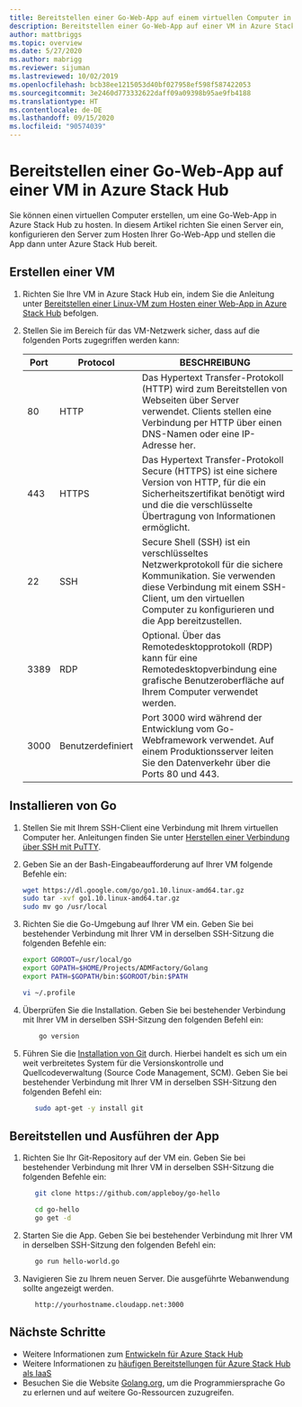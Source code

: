 ```yaml
---
title: Bereitstellen einer Go-Web-App auf einem virtuellen Computer in Azure Stack Hub
description: Bereitstellen einer Go-Web-App auf einer VM in Azure Stack Hub
author: mattbriggs
ms.topic: overview
ms.date: 5/27/2020
ms.author: mabrigg
ms.reviewer: sijuman
ms.lastreviewed: 10/02/2019
ms.openlocfilehash: bcb38ee1215053d40bf027958ef598f587422053
ms.sourcegitcommit: 3e2460d773332622daff09a09398b95ae9fb4188
ms.translationtype: HT
ms.contentlocale: de-DE
ms.lasthandoff: 09/15/2020
ms.locfileid: "90574039"
---
```

# <a name="deploy-a-go-web-app-to-a-vm-in-azure-stack-hub"></a>Bereitstellen einer Go-Web-App auf einer VM in Azure Stack Hub

Sie können einen virtuellen Computer erstellen, um eine Go-Web-App in Azure Stack Hub zu hosten. In diesem Artikel richten Sie einen Server ein, konfigurieren den Server zum Hosten Ihrer Go-Web-App und stellen die App dann unter Azure Stack Hub bereit.

## <a name="create-a-vm"></a>Erstellen einer VM

1. Richten Sie Ihre VM in Azure Stack Hub ein, indem Sie die Anleitung unter [Bereitstellen einer Linux-VM zum Hosten einer Web-App in Azure Stack Hub](azure-stack-dev-start-howto-deploy-linux.md) befolgen.

2. Stellen Sie im Bereich für das VM-Netzwerk sicher, dass auf die folgenden Ports zugegriffen werden kann:

    | Port | Protocol | BESCHREIBUNG |
    | --- | --- | --- |
    | 80 | HTTP | Das Hypertext Transfer-Protokoll (HTTP) wird zum Bereitstellen von Webseiten über Server verwendet. Clients stellen eine Verbindung per HTTP über einen DNS-Namen oder eine IP-Adresse her. |
    | 443 | HTTPS | Das Hypertext Transfer-Protokoll Secure (HTTPS) ist eine sichere Version von HTTP, für die ein Sicherheitszertifikat benötigt wird und die die verschlüsselte Übertragung von Informationen ermöglicht. |
    | 22 | SSH | Secure Shell (SSH) ist ein verschlüsseltes Netzwerkprotokoll für die sichere Kommunikation. Sie verwenden diese Verbindung mit einem SSH-Client, um den virtuellen Computer zu konfigurieren und die App bereitzustellen. |
    | 3389 | RDP | Optional. Über das Remotedesktopprotokoll (RDP) kann für eine Remotedesktopverbindung eine grafische Benutzeroberfläche auf Ihrem Computer verwendet werden.   |
    | 3000 | Benutzerdefiniert | Port 3000 wird während der Entwicklung vom Go-Webframework verwendet. Auf einem Produktionsserver leiten Sie den Datenverkehr über die Ports 80 und 443. |

## <a name="install-go"></a>Installieren von Go

1. Stellen Sie mit Ihrem SSH-Client eine Verbindung mit Ihrem virtuellen Computer her. Anleitungen finden Sie unter [Herstellen einer Verbindung über SSH mit PuTTY](azure-stack-dev-start-howto-ssh-public-key.md#connect-with-ssh-by-using-putty).

1. Geben Sie an der Bash-Eingabeaufforderung auf Ihrer VM folgende Befehle ein:

    ```bash  
    wget https://dl.google.com/go/go1.10.linux-amd64.tar.gz
    sudo tar -xvf go1.10.linux-amd64.tar.gz
    sudo mv go /usr/local
    ```

2. Richten Sie die Go-Umgebung auf Ihrer VM ein. Geben Sie bei bestehender Verbindung mit Ihrer VM in derselben SSH-Sitzung die folgenden Befehle ein:

    ```bash  
    export GOROOT=/usr/local/go
    export GOPATH=$HOME/Projects/ADMFactory/Golang
    export PATH=$GOPATH/bin:$GOROOT/bin:$PATH

    vi ~/.profile
    ```

3. Überprüfen Sie die Installation. Geben Sie bei bestehender Verbindung mit Ihrer VM in derselben SSH-Sitzung den folgenden Befehl ein:

    ```bash  
        go version
    ```

3. Führen Sie die [Installation von Git](https://git-scm.com) durch. Hierbei handelt es sich um ein weit verbreitetes System für die Versionskontrolle und Quellcodeverwaltung (Source Code Management, SCM). Geben Sie bei bestehender Verbindung mit Ihrer VM in derselben SSH-Sitzung den folgenden Befehl ein:

    ```bash  
       sudo apt-get -y install git
    ```

## <a name="deploy-and-run-the-app"></a>Bereitstellen und Ausführen der App

1. Richten Sie Ihr Git-Repository auf der VM ein. Geben Sie bei bestehender Verbindung mit Ihrer VM in derselben SSH-Sitzung die folgenden Befehle ein:

    ```bash  
       git clone https://github.com/appleboy/go-hello
    
       cd go-hello
       go get -d
    ```

2. Starten Sie die App. Geben Sie bei bestehender Verbindung mit Ihrer VM in derselben SSH-Sitzung den folgenden Befehl ein:

    ```bash  
       go run hello-world.go
    ```

3. Navigieren Sie zu Ihrem neuen Server. Die ausgeführte Webanwendung sollte angezeigt werden.

    ```HTTP  
       http://yourhostname.cloudapp.net:3000
    ```

## <a name="next-steps"></a>Nächste Schritte

- Weitere Informationen zum [Entwickeln für Azure Stack Hub](azure-stack-dev-start.md)
- Weitere Informationen zu [häufigen Bereitstellungen für Azure Stack Hub als IaaS](azure-stack-dev-start-deploy-app.md)
- Besuchen Sie die Website [Golang.org](https://golang.org), um die Programmiersprache Go zu erlernen und auf weitere Go-Ressourcen zuzugreifen.
